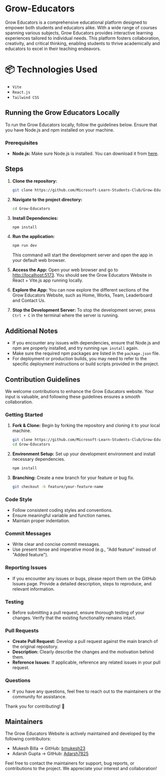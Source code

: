 # Grow-Educators

Grow Educators is a comprehensive educational platform designed to empower both students and educators alike. With a wide range of courses spanning various subjects, Grow Educators provides interactive learning experiences tailored to individual needs. This platform fosters collaboration, creativity, and critical thinking, enabling students to thrive academically and educators to excel in their teaching endeavors.

# 📦 Technologies Used

- `Vite`
- `React.js`
- `Tailwind CSS`

## Running the Grow Educators Locally

To run the Grow Educators locally, follow the guidelines below. Ensure that you have Node.js and npm installed on your machine.

### Prerequisites
- **Node.js:** Make sure Node.js is installed. You can download it from [here](https://nodejs.org/).

## Steps
1. **Clone the repository:**
    ```bash
    git clone https://github.com/Microsoft-Learn-Students-Club/Grow-Educators.git
    ```

2. **Navigate to the project directory:**
    ```bash
    cd Grow-Educators
    ```

3. **Install Dependencies:**
    ```bash
    npm install
    ```

4. **Run the application:**
    ```bash
    npm run dev
    ```
   This command will start the development server and open the app in your default web browser.

5. **Access the App:**
   Open your web browser and go to [http://localhost:5173](http://localhost:5173). You should see the Grow Educators Website in React + Vite.js app running locally.

6. **Explore the App:**
   You can now explore the different sections of the Grow Educators Website, such as Home, Works, Team, Leaderboard and Contact Us.

7. **Stop the Development Server:**
   To stop the development server, press `Ctrl + C` in the terminal where the server is running.

## Additional Notes
- If you encounter any issues with dependencies, ensure that Node.js and npm are properly installed, and try running `npm install` again.
- Make sure the required npm packages are listed in the `package.json` file.
- For deployment or production builds, you may need to refer to the specific deployment instructions or build scripts provided in the project.

## Contribution Guidelines

We welcome contributions to enhance the Grow Educators website. Your input is valuable, and following these guidelines ensures a smooth collaboration.

### Getting Started

1. **Fork & Clone:** Begin by forking the repository and cloning it to your local machine.
    ```bash
    git clone https://github.com/Microsoft-Learn-Students-Club/Grow-Educators.git
    cd Grow-Educators
    ```

2. **Environment Setup:** Set up your development environment and install necessary dependencies.
    ```bash
    npm install
    ```

3. **Branching:** Create a new branch for your feature or bug fix.
    ```bash
    git checkout -b feature/your-feature-name
    ```

### Code Style

- Follow consistent coding styles and conventions.
- Ensure meaningful variable and function names.
- Maintain proper indentation.

### Commit Messages

- Write clear and concise commit messages.
- Use present tense and imperative mood (e.g., "Add feature" instead of "Added feature").

### Reporting Issues

- If you encounter any issues or bugs, please report them on the GitHub Issues page. Provide a detailed description, steps to reproduce, and relevant information.

### Testing

- Before submitting a pull request, ensure thorough testing of your changes. Verify that the existing functionality remains intact.

### Pull Requests

- **Create Pull Request:** Develop a pull request against the main branch of the original repository.
- **Description:** Clearly describe the changes and the motivation behind them.
- **Reference Issues:** If applicable, reference any related issues in your pull request.

### Questions

- If you have any questions, feel free to reach out to the maintainers or the community for assistance.

Thank you for contributing! 🌟

## Maintainers

The Grow Educators Website is actively maintained and developed by the following contributors:

- Mukesh Billa -> GitHub: [bmukesh23](https://github.com/bmukesh23)
- Adarsh Gupta -> GitHub: [Adarsh7825](https://github.com/Adarsh7825)

Feel free to contact the maintainers for support, bug reports, or contributions to the project. We appreciate your interest and collaboration!